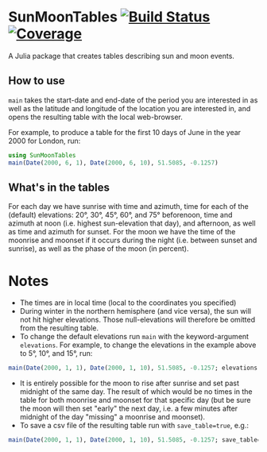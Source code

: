 # SunMoonTables [![Build Status](https://github.com/yakir12/SunMoonTables.jl/actions/workflows/CI.yml/badge.svg?branch=main)](https://github.com/yakir12/SunMoonTables.jl/actions/workflows/CI.yml?query=branch%3Amain) [![Coverage](https://codecov.io/gh/yakir12/SunMoonTables.jl/branch/main/graph/badge.svg)](https://codecov.io/gh/yakir12/SunMoonTables.jl)

A Julia package that creates tables describing sun and moon events.

## How to use
`main` takes the start-date and end-date of the period you are interested in as well as the latitude and longitude of the location you are interested in, and opens the resulting table with the local web-browser.

For example, to produce a table for the first 10 days of June in the year 2000 for London, run:

```julia
using SunMoonTables
main(Date(2000, 6, 1), Date(2000, 6, 10), 51.5085, -0.1257)
```

## What's in the tables
For each day we have sunrise with time and azimuth, time for each of the (default) elevations: 20°, 30°, 45°, 60°, and 75° beforenoon, time and azimuth at noon (i.e. highest sun-elevation that day), and afternoon, as well as time and azimuth for sunset. 
For the moon we have the time of the moonrise and moonset if it occurs during the night (i.e. between sunset and sunrise), as well as the phase of the moon (in percent).

# Notes
- The times are in local time (local to the coordinates you specified)
- During winter in the northern hemisphere (and vice versa), the sun will not hit higher elevations. Those null-elevations will therefore be omitted from the resulting table.
- To change the default elevations run `main` with the keyword-argument `elevations`. For example, to change the elevations in the example above to 5°, 10°, and 15°, run:
```julia
main(Date(2000, 1, 1), Date(2000, 1, 10), 51.5085, -0.1257; elevations = [5, 10, 15])
```
- It is entirely possible for the moon to rise after sunrise and set past midnight of the same day. The result of which would be no times in the table for both moonrise and moonset for that specific day (but be sure the moon will then set "early" the next day, i.e. a few minutes after midnight of the day "missing" a moonrise and moonset).
- To save a csv file of the resulting table run with `save_table=true`, e.g.: 
```julia
main(Date(2000, 1, 1), Date(2000, 1, 10), 51.5085, -0.1257; save_table=true)
```
